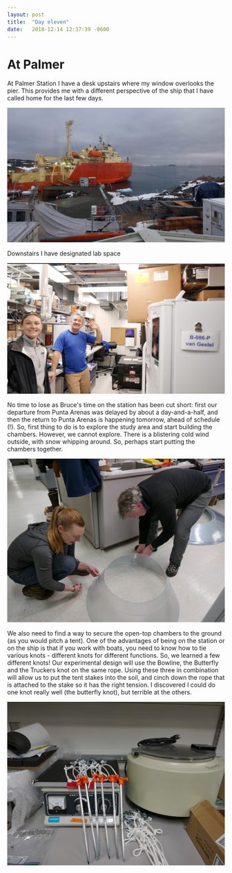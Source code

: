 ```yaml
---
layout: post
title:  "Day eleven"
date:   2018-12-14 12:37:39 -0600
---
```

# At Palmer
At Palmer Station I have a desk upstairs where my window overlooks the pier. This provides me with a different perspective of the ship that I have called home for the last few days.

![View from my office window](/assets/blog_photos/181214/p1060283.jpg)

Downstairs I have designated lab space

![My lab](/assets/blog_photos/181214/20181214screenshot.jpg)

No time to lose as Bruce's time on the station has been cut short: first our departure from Punta Arenas was delayed by about a day-and-a-half, and then the return to Punta Arenas is happening tomorrow, ahead of schedule (!). So, first thing to do is to explore the study area and start building the chambers. However, we cannot explore. There is a blistering cold wind outside, with snow whipping around. So, perhaps start putting the chambers together. 

![Open-top chamber](/assets/blog_photos/181214/p1060280.jpg)

We also need to find a way to secure the open-top chambers to the ground (as you would pitch a tent). One of the advantages of being on the station or on the ship is that if you work with boats, you need to know how to tie various knots - different knots for different functions. So, we learned a few different knots! Our experimental design will use the Bowline, the Butterfly and the Truckers knot on the same rope. Using these three in combination will allow us to put the tent stakes into the soil, and cinch down the rope that is attached to the stake so it has the right tension. I discovered I could do one knot really well (the butterfly knot), but terrible at the others.

![Knots](/assets/blog_photos/181214/p1060282.jpg)
